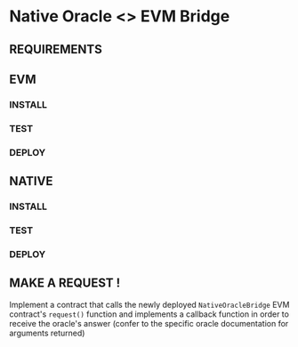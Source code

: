 # Native Oracle <> EVM Bridge

## REQUIREMENTS

## EVM

### INSTALL
### TEST
### DEPLOY

## NATIVE

### INSTALL
### TEST
### DEPLOY

## MAKE A REQUEST !

Implement a contract that calls the newly deployed `NativeOracleBridge` EVM contract's `request()` function and implements a callback function in order to receive the oracle's answer (confer to the specific oracle documentation for arguments returned)

